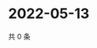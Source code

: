 # 2022-05-13

共 0 条

<!-- BEGIN WEIBO -->
<!-- 最后更新时间 Fri May 13 2022 23:01:24 GMT+0800 (China Standard Time) -->

<!-- END WEIBO -->
